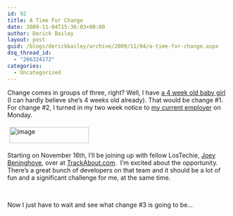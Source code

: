 ```yaml
---
id: 92
title: A Time For Change
date: 2009-11-04T15:36:03+00:00
author: Derick Bailey
layout: post
guid: /blogs/derickbailey/archive/2009/11/04/a-time-for-change.aspx
dsq_thread_id:
  - "266324172"
categories:
  - Uncategorized
---
```

Change comes in groups of three, right? Well, I have [a 4 week old baby girl](http://www.lostechies.com/blogs/derickbailey/archive/2009/10/08/the-ultimate-hello-world.aspx) (I can hardly believe she’s 4 weeks old already). That would be change #1.&#160; For change #2, I turned in my two week notice to [my current employer](http://www.mclaneat.com) on Monday.

<img style="border-right-width: 0px;margin: 5px;border-top-width: 0px;border-bottom-width: 0px;border-left-width: 0px" border="0" alt="image" src="http://lostechies.com/derickbailey/files/2011/03/image_32033071.png" width="180" height="37" />

Starting on November 16th, I’ll be joining up with fellow LosTechie, [Joey Beninghove](http://www.lostechies.com/blogs/joeydotnet/default.aspx), over at [TrackAbout.com](http://trackabout.com).&#160; I’m excited about the opportunity. There’s a great bunch of developers on that team and it should be a lot of fun and a significant challenge for me, at the same time.

&#160;

Now I just have to wait and see what change #3 is going to be…